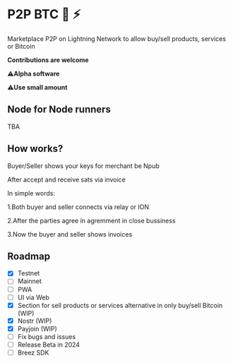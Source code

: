 # P2P BTC 🔑 ⚡

Marketplace P2P on Lightning Network to allow buy/sell products, services or Bitcoin

**Contributions are welcome**

⚠️**Alpha software**

⚠️**Use small amount**

## Node for Node runners

TBA

## How works? 

Buyer/Seller shows your keys for merchant be Npub

After accept and receive sats via invoice

In simple words:

1.Both buyer and seller connects via relay or ION

2.After the parties agree in agremment in close bussiness

3.Now the buyer and seller shows invoices

## Roadmap

- [X] Testnet
- [ ] Mainnet
- [ ] PWA
- [ ] UI via Web
- [x] Section for sell products or services alternative in only buy/sell Bitcoin (WIP)
- [x] Nostr (WIP)
- [x] Payjoin (WIP)
- [ ] Fix bugs and issues
- [ ] Release Beta in 2024
- [ ] Breez SDK

